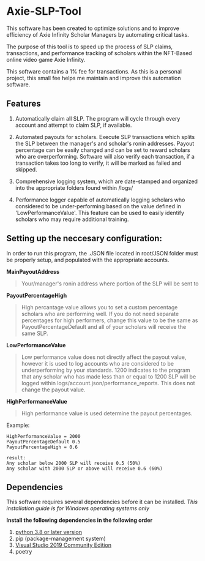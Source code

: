 # Axie-SLP-Tool
This software has been created to optimize solutions and to improve efficiency of Axie Infinity Scholar Managers by automating critical tasks.

The purpose of this tool is to speed up the process of SLP claims, transactions, and performance tracking of scholars within the NFT-Based online video game Axie Infinity.

This software contains a 1% fee for transactions. As this is a personal project, this small fee helps me maintain and improve this automation software.

## Features
1. Automatically claim all SLP. The program will cycle through every account and attempt to claim SLP, if available.

2. Automated payouts for scholars. Execute SLP transactions which splits the SLP between the manager's and scholar's ronin addresses. Payout percentage can be easily changed and can be set to reward scholars who are overperforming. Software will also verify each transaction, if a transaction takes too long to verify, it will be marked as failed and skipped.

3. Comprehensive logging system, which are date-stamped and organized into the appropriate folders found within /logs/

4. Performance logger capable of automatically logging scholars who considered to be under-performing based on the value defined in 'LowPerformanceValue'. This feature can be used to easily identify scholars who may require additional training.


## Setting up the neccesary configuration:
In order to run this program, the .JSON file located in root/JSON folder must be properly setup, and populated with the appropriate accounts.


 **MainPayoutAddress** 
 >Your/manager's ronin address where portion of the SLP will be sent to


**PayoutPercentageHigh**
>High percantage value allows you to set a custom percentage scholars who are performing well. If you do not need separate percentages for high performers, change this value to be the same as PayoutPercentageDefault and all of your scholars will receive the same SLP.
  
  
**LowPerformanceValue**
>Low performance value does not directly affect the payout value, however it is used to log accounts who are considered to be underperforming by your standards. 1200 indicates to the program that any scholar who has made less than or equal to 1200 SLP will be logged within logs/account.json/performance_reports. This does not change the payout value.

**HighPerformanceValue**
>High performance value is used determine the payout percentages. 

Example:

	HighPerformanceValue = 2000
	PayoutPercentageDefault 0.5 
	PayoutPercentageHigh = 0.6
	
	result:
	Any scholar below 2000 SLP will receive 0.5 (50%)
	Any scholar with 2000 SLP or above will receive 0.6 (60%)


## Dependencies ##
This software requires several dependencies before it can be installed.
*This installation guide is for Windows operating systems only*

**Install the following dependencies in the following order**

1. [python 3.8 or later version](https://www.python.org/downloads/release/python-380/)
2. pip (package-management system)
3. [Visual Studio 2019 Community Edition](https://visualstudio.microsoft.com)
4. poetry

